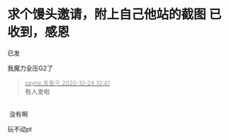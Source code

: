 # 求个馒头邀请，附上自己他站的截图 已收到，感恩


已发

我魔力全压G2了

<div class="quote"><blockquote><font size="2"><a href="https://www.hostloc.com/forum.php?mod=redirect&amp;goto=findpost&amp;pid=9344749&amp;ptid=757865" target="_blank"><font color="#999999">vayne 发表于 2020-10-24 10:41</font></a></font><br />
有人发啦</blockquote></div><br />
<img src="static/image/smiley/yct/007.gif" smilieid="46" border="0" alt="" /> 没有啊 

玩不动pt
